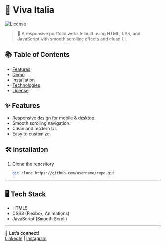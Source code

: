 # 🌟 Viva Italia
[![License](https://img.shields.io/badge/license-MIT-green)](LICENSE)
> 🚀 A responsive portfolio website built using HTML, CSS, and JavaScript with smooth scrolling effects and clean UI.
## 📚 Table of Contents
- [Features](#features)
- [Demo](#demo)
- [Installation](#installation)
- [Technologies](#technologies)
- [License](#license)


## ✨ Features
- Responsive design for mobile & desktop.
- Smooth scrolling navigation.
- Clean and modern UI.
- Easy to customize.
## 🛠 Installation
1. Clone the repository  
   ```bash
   git clone https://github.com/username/repo.git

---

  ## 🖥 Tech Stack
  - HTML5  
  - CSS3 (Flexbox, Animations)  
  - JavaScript (Smooth Scroll)
___


💬 **Let’s connect!**  
[LinkedIn](https://linkedin.com/in/kn1ghtowl) | [Instagram](https://instagram.com/kn1ght0wlx/)
